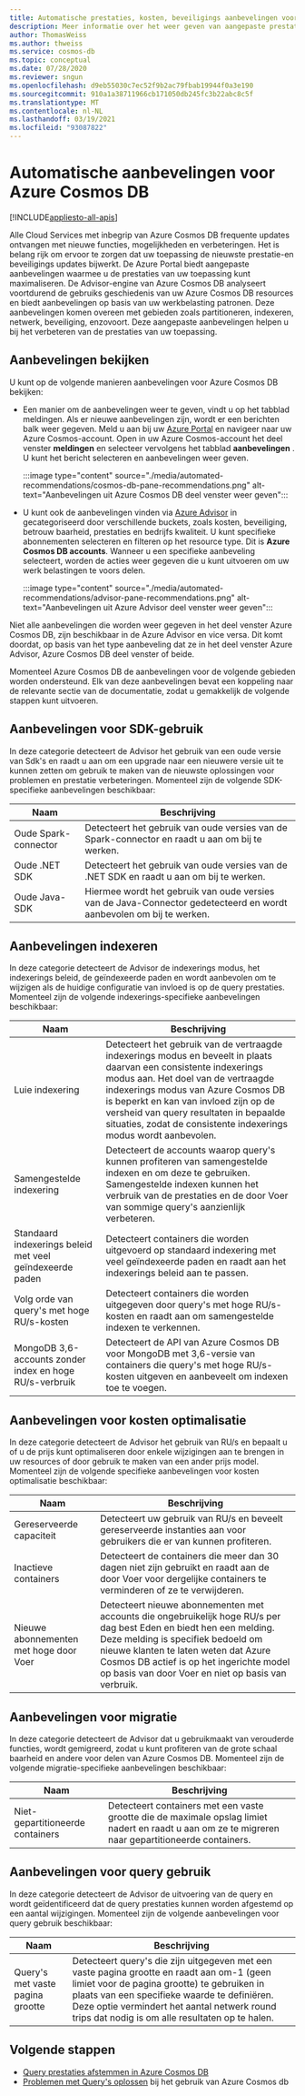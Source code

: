 ```yaml
---
title: Automatische prestaties, kosten, beveiligings aanbevelingen voor Azure Cosmos DB
description: Meer informatie over het weer geven van aangepaste prestaties, kosten, beveiliging en andere aanbevelingen voor Azure Cosmos DB op basis van uw werkbelasting patronen.
author: ThomasWeiss
ms.author: thweiss
ms.service: cosmos-db
ms.topic: conceptual
ms.date: 07/28/2020
ms.reviewer: sngun
ms.openlocfilehash: d9eb55030c7ec52f9b2ac79fbab19944f0a3e190
ms.sourcegitcommit: 910a1a38711966cb171050db245fc3b22abc8c5f
ms.translationtype: MT
ms.contentlocale: nl-NL
ms.lasthandoff: 03/19/2021
ms.locfileid: "93087822"
---
```

# <a name="automated-recommendations-for-azure-cosmos-db"></a>Automatische aanbevelingen voor Azure Cosmos DB
[!INCLUDE[appliesto-all-apis](includes/appliesto-all-apis.md)]

Alle Cloud Services met inbegrip van Azure Cosmos DB frequente updates ontvangen met nieuwe functies, mogelijkheden en verbeteringen. Het is belang rijk om ervoor te zorgen dat uw toepassing de nieuwste prestatie-en beveiligings updates bijwerkt. De Azure Portal biedt aangepaste aanbevelingen waarmee u de prestaties van uw toepassing kunt maximaliseren. De Advisor-engine van Azure Cosmos DB analyseert voortdurend de gebruiks geschiedenis van uw Azure Cosmos DB resources en biedt aanbevelingen op basis van uw werkbelasting patronen. Deze aanbevelingen komen overeen met gebieden zoals partitioneren, indexeren, netwerk, beveiliging, enzovoort. Deze aangepaste aanbevelingen helpen u bij het verbeteren van de prestaties van uw toepassing.

## <a name="view-recommendations"></a>Aanbevelingen bekijken

U kunt op de volgende manieren aanbevelingen voor Azure Cosmos DB bekijken:

- Een manier om de aanbevelingen weer te geven, vindt u op het tabblad meldingen. Als er nieuwe aanbevelingen zijn, wordt er een berichten balk weer gegeven. Meld u aan bij uw [Azure Portal](https://portal.azure.com) en navigeer naar uw Azure Cosmos-account. Open in uw Azure Cosmos-account het deel venster **meldingen** en selecteer vervolgens het tabblad **aanbevelingen** . U kunt het bericht selecteren en aanbevelingen weer geven.  

   :::image type="content" source="./media/automated-recommendations/cosmos-db-pane-recommendations.png" alt-text="Aanbevelingen uit Azure Cosmos DB deel venster weer geven":::

- U kunt ook de aanbevelingen vinden via [Azure Advisor](../advisor/advisor-overview.md) in gecategoriseerd door verschillende buckets, zoals kosten, beveiliging, betrouw baarheid, prestaties en bedrijfs kwaliteit. U kunt specifieke abonnementen selecteren en filteren op het resource type. Dit is **Azure Cosmos DB accounts**.  Wanneer u een specifieke aanbeveling selecteert, worden de acties weer gegeven die u kunt uitvoeren om uw werk belastingen te voors delen.

   :::image type="content" source="./media/automated-recommendations/advisor-pane-recommendations.png" alt-text="Aanbevelingen uit Azure Advisor deel venster weer geven":::

Niet alle aanbevelingen die worden weer gegeven in het deel venster Azure Cosmos DB, zijn beschikbaar in de Azure Advisor en vice versa. Dit komt doordat, op basis van het type aanbeveling dat ze in het deel venster Azure Advisor, Azure Cosmos DB deel venster of beide.

Momenteel Azure Cosmos DB de aanbevelingen voor de volgende gebieden worden ondersteund. Elk van deze aanbevelingen bevat een koppeling naar de relevante sectie van de documentatie, zodat u gemakkelijk de volgende stappen kunt uitvoeren.

## <a name="sdk-usage-recommendations"></a>Aanbevelingen voor SDK-gebruik

In deze categorie detecteert de Advisor het gebruik van een oude versie van Sdk's en raadt u aan om een upgrade naar een nieuwere versie uit te kunnen zetten om gebruik te maken van de nieuwste oplossingen voor problemen en prestatie verbeteringen. Momenteel zijn de volgende SDK-specifieke aanbevelingen beschikbaar:

|Naam  |Beschrijving  |
|---------|---------|
| Oude Spark-connector | Detecteert het gebruik van oude versies van de Spark-connector en raadt u aan om bij te werken. |
| Oude .NET SDK | Detecteert het gebruik van oude versies van de .NET SDK en raadt u aan om bij te werken. |
| Oude Java-SDK | Hiermee wordt het gebruik van oude versies van de Java-Connector gedetecteerd en wordt aanbevolen om bij te werken. |

## <a name="indexing-recommendations"></a>Aanbevelingen indexeren

In deze categorie detecteert de Advisor de indexerings modus, het indexerings beleid, de geïndexeerde paden en wordt aanbevolen om te wijzigen als de huidige configuratie van invloed is op de query prestaties. Momenteel zijn de volgende indexerings-specifieke aanbevelingen beschikbaar:

|Naam  |Beschrijving  |
|---------|---------|
| Luie indexering | Detecteert het gebruik van de vertraagde indexerings modus en beveelt in plaats daarvan een consistente indexerings modus aan. Het doel van de vertraagde indexerings modus van Azure Cosmos DB is beperkt en kan van invloed zijn op de versheid van query resultaten in bepaalde situaties, zodat de consistente indexerings modus wordt aanbevolen. |
| Samengestelde indexering| Detecteert de accounts waarop query's kunnen profiteren van samengestelde indexen en om deze te gebruiken. Samengestelde indexen kunnen het verbruik van de prestaties en de door Voer van sommige query's aanzienlijk verbeteren.|
| Standaard indexerings beleid met veel geïndexeerde paden | Detecteert containers die worden uitgevoerd op standaard indexering met veel geïndexeerde paden en raadt aan het indexerings beleid aan te passen.|
| Volg orde van query's met hoge RU/s-kosten| Detecteert containers die worden uitgegeven door query's met hoge RU/s-kosten en raadt aan om samengestelde indexen te verkennen.|
| MongoDB 3,6-accounts zonder index en hoge RU/s-verbruik| Detecteert de API van Azure Cosmos DB voor MongoDB met 3,6-versie van containers die query's met hoge RU/s-kosten uitgeven en aanbeveelt om indexen toe te voegen.|

## <a name="cost-optimization-recommendations"></a>Aanbevelingen voor kosten optimalisatie

In deze categorie detecteert de Advisor het gebruik van RU/s en bepaalt u of u de prijs kunt optimaliseren door enkele wijzigingen aan te brengen in uw resources of door gebruik te maken van een ander prijs model. Momenteel zijn de volgende specifieke aanbevelingen voor kosten optimalisatie beschikbaar:

|Naam  |Beschrijving  |
|---------|---------|
| Gereserveerde capaciteit | Detecteert uw gebruik van RU/s en beveelt gereserveerde instanties aan voor gebruikers die er van kunnen profiteren. |
| Inactieve containers | Detecteert de containers die meer dan 30 dagen niet zijn gebruikt en raadt aan de door Voer voor dergelijke containers te verminderen of ze te verwijderen.|
| Nieuwe abonnementen met hoge door Voer | Detecteert nieuwe abonnementen met accounts die ongebruikelijk hoge RU/s per dag best Eden en biedt hen een melding. Deze melding is specifiek bedoeld om nieuwe klanten te laten weten dat Azure Cosmos DB actief is op het ingerichte model op basis van door Voer en niet op basis van verbruik. |

## <a name="migration-recommendations"></a>Aanbevelingen voor migratie

In deze categorie detecteert de Advisor dat u gebruikmaakt van verouderde functies, wordt gemigreerd, zodat u kunt profiteren van de grote schaal baarheid en andere voor delen van Azure Cosmos DB. Momenteel zijn de volgende migratie-specifieke aanbevelingen beschikbaar:

|Naam  |Beschrijving  |
|---------|---------|
| Niet-gepartitioneerde containers | Detecteert containers met een vaste grootte die de maximale opslag limiet nadert en raadt u aan om ze te migreren naar gepartitioneerde containers.|

## <a name="query-usage-recommendations"></a>Aanbevelingen voor query gebruik

In deze categorie detecteert de Advisor de uitvoering van de query en wordt geïdentificeerd dat de query prestaties kunnen worden afgestemd op een aantal wijzigingen. Momenteel zijn de volgende aanbevelingen voor query gebruik beschikbaar:

|Naam  |Beschrijving  |
|---------|---------|
| Query's met vaste pagina grootte | Detecteert query's die zijn uitgegeven met een vaste pagina grootte en raadt aan om-1 (geen limiet voor de pagina grootte) te gebruiken in plaats van een specifieke waarde te definiëren. Deze optie vermindert het aantal netwerk round trips dat nodig is om alle resultaten op te halen. |

## <a name="next-steps"></a>Volgende stappen

* [Query prestaties afstemmen in Azure Cosmos DB](sql-api-query-metrics.md)
* [Problemen met Query's oplossen](troubleshoot-query-performance.md) bij het gebruik van Azure Cosmos db
